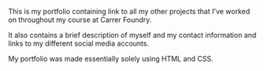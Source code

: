 This is my portfolio containing link to all my other projects that I've worked on throughout my course at Carrer Foundry.

It also contains a brief description of myself and my contact information and links to my different social media accounts. 

My portfolio was made essentially solely using HTML and CSS.

